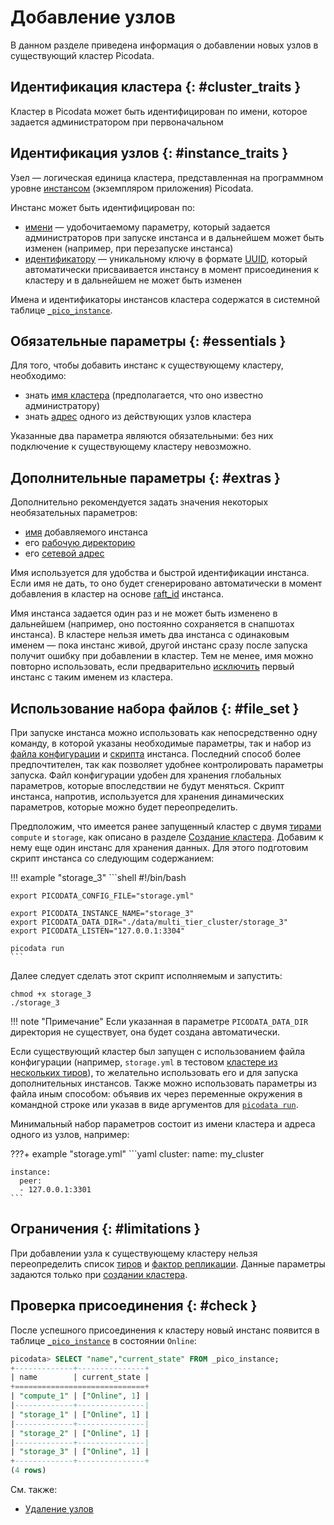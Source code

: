 # Добавление узлов

В данном разделе приведена информация о добавлении новых узлов в
существующий кластер Picodata.

## Идентификация кластера {: #cluster_traits }

Кластер в Picodata может быть идентифицирован по имени, которое задается администратором при первоначальном

## Идентификация узлов {: #instance_traits }

Узел — логическая единица кластера, представленная на программном
уровне [инстансом] (экземпляром приложения) Picodata.

Инстанс может быть идентифицирован по:

- [имени][instance_name] — удобочитаемому параметру, который задается
  администраторов при запуске инстанса и в дальнейшем может быть изменен
  (например, при перезапуске инстанса)
- [идентификатору][`_pico_instance`] — уникальному ключу в формате [UUID], который
  автоматически присваивается инстансу в момент присоединения к кластеру
  и в дальнейшем не может быть изменен

Имена и идентификаторы инстансов кластера содержатся в системной таблице
[`_pico_instance`].

[инстансом]: ../overview/glossary.md#instance
[UUID]: https://en.wikipedia.org/wiki/Universally_unique_identifier
[`_pico_instance`]: ../architecture/system_tables.md#_pico_instance

## Обязательные параметры {: #essentials }

Для того, чтобы добавить инстанс к существующему кластеру, необходимо:

- знать [имя кластера] (предполагается, что оно известно администратору)
- знать [адрес] одного из действующих узлов кластера

[имя кластера]: ../reference/cli.md#run_cluster_name
[адрес]: ../reference/cli.md#run_peer

Указанные два параметра являются обязательными: без них подключение к
существующему кластеру невозможно.

## Дополнительные параметры {: #extras }

 Дополнительно рекомендуется задать значения некоторых необязательных
параметров:

- [имя][instance_name] добавляемого инстанса
- его [рабочую директорию]
- его [сетевой адрес]

[instance_name]: ../reference/cli.md#run_instance_name
[рабочую директорию]: ../reference/cli.md#run_data_dir
[сетевой адрес]: ../reference/cli.md#run_listen

Имя используется для удобства и быстрой идентификации инстанса. Если имя
не дать, то оно будет сгенерировано автоматически в момент добавления в
кластер на основе
[raft_id](../architecture/system_tables.md#_pico_instance) инстанса.

Имя инстанса задается один раз и не может быть изменено в
дальнейшем (например, оно постоянно сохраняется в снапшотах инстанса). В
кластере нельзя иметь два инстанса с одинаковым именем — пока инстанс
живой, другой инстанс сразу после запуска получит ошибку при добавлении
в кластер. Тем не менее, имя можно повторно использовать, если
предварительно [исключить](node_expel.md#expel) первый инстанс с таким
именем из кластера.

## Использование набора файлов {: #file_set }

При запуске инстанса можно использовать как непосредственно одну
команду, в которой указаны необходимые параметры, так и набор из [файла
конфигурации](deploy.md#simple_cluster_config) и
[скрипта](deploy.md#simple_cluster_scripts) инстанса. Последний способ
более предпочтителен, так как позволяет удобнее контролировать параметры
запуска. Файл конфигурации удобен для хранения глобальных параметров,
которые впоследствии не будут меняться. Скрипт инстанса, напротив,
используется для хранения динамических параметров, которые можно будет
переопределить.

Предположим, что имеется ранее запущенный кластер с двумя [тирами][tier]
`compute` и `storage`, как описано в разделе [Создание
кластера](deploy.md#multi_tier_cluster). Добавим к нему еще один инстанс
для хранения данных. Для этого подготовим скрипт инстанса со
следующим содержанием:

!!! example "storage_3"
    ```shell
    #!/bin/bash

    export PICODATA_CONFIG_FILE="storage.yml"

    export PICODATA_INSTANCE_NAME="storage_3"
    export PICODATA_DATA_DIR="./data/multi_tier_cluster/storage_3"
    export PICODATA_LISTEN="127.0.0.1:3304"

    picodata run
    ```

Далее следует сделать этот скрипт исполняемым и запустить:

```shell
chmod +x storage_3
./storage_3
```

!!! note "Примечание"
    Если указанная в параметре `PICODATA_DATA_DIR` директория не
    существует, она будет создана автоматически.

Если существующий кластер был запущен с использованием файла
конфигурации (например, `storage.yml` в тестовом [кластере из нескольких
тиров](deploy.md#multi_tier_cluster)), то желательно использовать его и
для запуска дополнительных инстансов. Также можно использовать параметры
из файла иным способом: объявив их через переменные окружения в
командной строке или указав в виде аргументов для [`picodata
run`](../reference/cli.md#run).

Минимальный набор параметров состоит из имени кластера и адреса одного
из узлов, например:

???+ example "storage.yml"
    ```yaml
    cluster:
      name: my_cluster

    instance:
      peer:
      - 127.0.0.1:3301
    ```

## Ограничения {: #limitations }

При добавлении узла к существующему кластеру нельзя переопределить
список [тиров][tier] и [фактор репликации]. Данные параметры задаются только
при [создании кластера](deploy.md).

[tier]: ../overview/glossary.md#tier
[фактор репликации]: ../overview/glossary.md#replication_factor

## Проверка присоединения {: #check }

После успешного присоединения к кластеру новый инстанс появится в
таблице [`_pico_instance`] в состоянии `Online`:

```sql
picodata> SELECT "name","current_state" FROM _pico_instance;
+-------------+---------------+
| name        | current_state |
+=============================+
| "compute_1" | ["Online", 1] |
|-------------+---------------|
| "storage_1" | ["Online", 1] |
|-------------+---------------|
| "storage_2" | ["Online", 1] |
|-------------+---------------|
| "storage_3" | ["Online", 1] |
+-------------+---------------+
(4 rows)
```

См. также:

- [Удаление узлов](node_expel.md)

